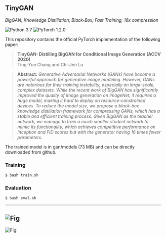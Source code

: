 ## TinyGAN
*BigGAN; Knowledge Distillation; Black-Box; Fast Training; 16x compression*

![Python 3.7](https://img.shields.io/badge/python-3.7-green.svg?style=plastic)
![PyTorch 1.2.0](https://img.shields.io/badge/pytorch-1.2.0-green.svg?style=plastic)

This repository contains the official PyTorch implementation of the following paper:

> **TinyGAN: Distilling BigGAN for Conditional Image Generation (ACCV 2020)**<br>
> Ting-Yun Chang and Chi-Jen Lu<br>

>
> **Abstract:** *Generative Adversarial Networks (GANs) have become a powerful approach for generative image modeling. However, GANs are notorious for their training instability, especially on large-scale, complex datasets. While the recent work of BigGAN has significantly improved the quality of image generation on ImageNet, it requires a huge model, making it hard to deploy on resource-constrained devices. To reduce the model size, we propose a black-box knowledge distillation framework for compressing GANs, which has a stable and efficient training process. Given BigGAN as the teacher network, we manage to train a much smaller student network to mimic its functionality, which achieves competitive performance on Inception and FID scores but with the generator having 16 times fewer parameters.*

The trained model is in gan/models (73 MB) and can be directly downloaded from github.

### Training
```bash
$ bash train.sh
```

### Evaluation
```bash
$ bash eval.sh
```

---
![Fig](https://terarachang.github.io/files/TinyGAN_flow.png)
---
![Fig](https://terarachang.github.io/files/TinyGAN_demo.png)
